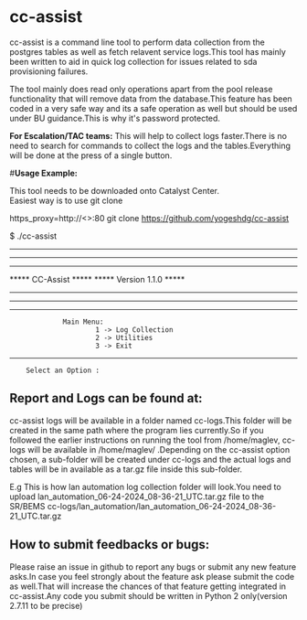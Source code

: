 # cc-assist

cc-assist is a command line tool to perform data collection from the postgres tables as well as fetch relavent service logs.This tool has mainly been written to aid in quick log collection for issues related to sda provisioning failures.

The tool mainly does read only operations apart from the pool release functionality that will remove data from the database.This feature has been coded in a very safe way and its a safe operation as well but should be used under BU guidance.This is why it's password protected.
 
**For Escalation/TAC teams:**
This will help to collect logs faster.There is no need to search for commands to collect the logs and the tables.Everything will be done at the press of a single button.




#**Usage Example:**


This tool needs to be downloaded onto Catalyst Center.  
Easiest way is to use git clone

https_proxy=http://<>:80 git clone https://github.com/yogeshdg/cc-assist


$ ./cc-assist 



*****************************************************************************
*****************************************************************************
*****                                                                   *****
*****                            CC-Assist                              *****
*****                         Version 1.1.0                            *****
*****                                                                   *****
*****************************************************************************
*****************************************************************************


                 Main Menu:
                         1 -> Log Collection 
                         2 -> Utilities 
                         3 -> Exit 
***************************************************************************

        Select an Option : 

## Report and Logs can be found at:
 cc-assist logs will be available in a folder named cc-logs.This folder will be created in the same path where the program lies currently.So if you followed the earlier instructions on running the tool from /home/maglev, cc-logs will be available in /home/maglev/ .Depending on the cc-assist option chosen, a sub-folder will be created under cc-logs and the actual logs and tables will be in available as a tar.gz file inside this sub-folder. 

 E.g This is how lan automation log collection folder will look.You need to upload lan_automation_06-24-2024_08-36-21_UTC.tar.gz file to the SR/BEMS
 cc-logs/lan_automation/lan_automation_06-24-2024_08-36-21_UTC.tar.gz
 
 ## How to submit feedbacks or bugs:
 Please raise an issue in github to report any bugs or submit any new feature asks.In case you feel strongly about the feature ask please submit the code as well.That will increase the chances of that feature getting integrated in cc-assist.Any code you submit should be written in Python 2 only(version 2.7.11 to be precise)
